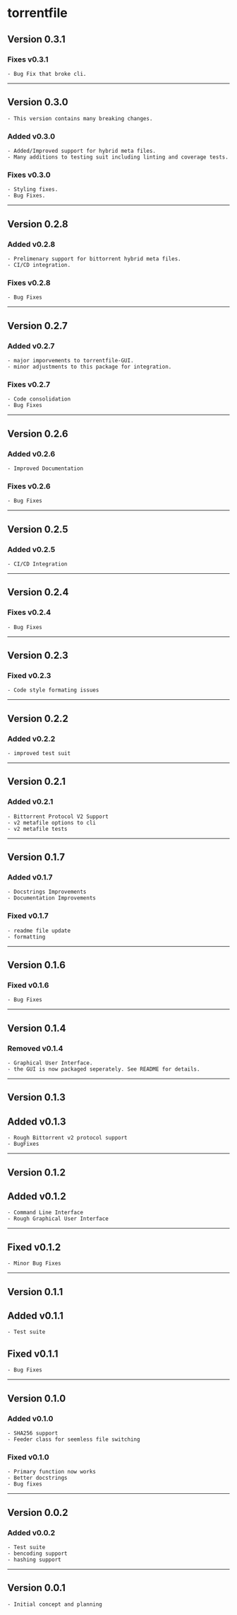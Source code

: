 # torrentfile

## Version 0.3.1

### Fixes v0.3.1

    - Bug Fix that broke cli.

---------------------

## Version 0.3.0

    - This version contains many breaking changes.

### Added v0.3.0

    - Added/Improved support for hybrid meta files.
    - Many additions to testing suit including linting and coverage tests.

### Fixes v0.3.0

    - Styling fixes.
    - Bug Fixes.

---------------------

## Version 0.2.8

### Added v0.2.8

    - Prelimenary support for bittorrent hybrid meta files.
    - CI/CD integration.

### Fixes v0.2.8

    - Bug Fixes

---------------------

## Version 0.2.7

### Added v0.2.7

    - major imporvements to torrentfile-GUI.
    - minor adjustments to this package for integration.

### Fixes v0.2.7

    - Code consolidation
    - Bug Fixes

---------------------

## Version 0.2.6

### Added v0.2.6

    - Improved Documentation

### Fixes v0.2.6

    - Bug Fixes

---------------------

## Version 0.2.5

### Added v0.2.5

    - CI/CD Integration

---------------------

## Version 0.2.4

### Fixes v0.2.4

    - Bug Fixes

---------------------

## Version 0.2.3

### Fixed v0.2.3

    - Code style formating issues

---------------------

## Version 0.2.2

### Added v0.2.2

    - improved test suit

---------------------

## Version 0.2.1

### Added v0.2.1

    - Bittorrent Protocol V2 Support
    - v2 metafile options to cli
    - v2 metafile tests

---------------------

## Version 0.1.7

### Added v0.1.7

    - Docstrings Improvements
    - Documentation Improvements

### Fixed v0.1.7

    - readme file update
    - formatting

---------------------

## Version 0.1.6

### Fixed v0.1.6

    - Bug Fixes

---------------------

## Version 0.1.4

### Removed v0.1.4

    - Graphical User Interface.
    - the GUI is now packaged seperately. See README for details.

---------------------

## Version 0.1.3

## Added v0.1.3

    - Rough Bittorrent v2 protocol support
    - BugFixes

---------------------

## Version 0.1.2

## Added v0.1.2

    - Command Line Interface
    - Rough Graphical User Interface

---------------------

## Fixed v0.1.2

    - Minor Bug Fixes

---------------------

## Version 0.1.1

## Added v0.1.1

    - Test suite

## Fixed v0.1.1

    - Bug Fixes

---------------------

## Version 0.1.0

### Added v0.1.0

    - SHA256 support
    - Feeder class for seemless file switching

### Fixed v0.1.0

    - Primary function now works
    - Better docstrings
    - Bug fixes

---------------------

## Version 0.0.2

### Added v0.0.2

    - Test suite
    - bencoding support
    - hashing support

---------------------

## Version 0.0.1

    - Initial concept and planning
